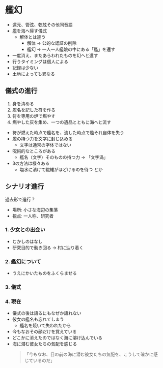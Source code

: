# 艦幻

- 還元、管弦、乾舷その他同音語
- 艦を海へ帰す儀式
    - 解体とは違う
        - 解体 -> 公的な認証の削除
        - 艦幻 -> 一人一人艦娘の中にある「艦」を還す
- 一度消え、またあらわれたものを幻へと還す
- 行うタイミングは個人による
- 記録は少ない
- 土地によっても異なる

## 儀式の進行

1. 身を清める
2. 艦名を記した符を作る
3. 符を専用の炉で燃やす
4. 燃やした灰を集め、一つの遺品とともに海へと流す

- 符が燃えた時点で艦名を、流した時点で艦それ自体を失う
- 艦の持つ力を文字に封じ込める
    - 文字は通常の字体ではない
- 呪術的なところがある
    - 艦名（文字）そのものの持つ力 -> 「文字渦」
- 3の方法は様々ある
    - 塩水に漬けて繊維がほどけるのを待つ
    とか

## シナリオ進行

過去形で進行？

- 場所: 小さな海辺の集落
- 視点: 一人称、研究者

### 1. 少女との出会い

- むかしのはなし
- 研究目的で動き回る -> 村に辿り着く

### 2. 艦幻について

- うえにかいたものをふくらませる

### 3. 儀式

### 4. 現在
    
- 儀式の後は語るにもなぜか語れない
- 彼女の艦名も忘れてしまう
    - 艦名を焼いて失われたから
- 今もなおその顔だけを覚えている
- どこかに消えたのではなく海に溶け込んでいる
- 海に潜む彼女たちの気配を感じる
    > 「今もなお、目の前の海に潜む彼女たちの気配を、こうして確かに感じているのだ」
